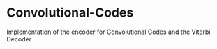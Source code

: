 # Convolutional-Codes
Implementation of the encoder for Convolutional Codes and the Viterbi Decoder
